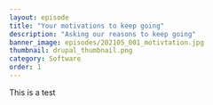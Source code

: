 ```yaml
---
layout: episode
title: "Your motivations to keep going"
description: "Asking our reasons to keep going"
banner_image: episodes/202105_001_motivtation.jpg
thumbnail: drupal_thumbnail.png
category: Software
order: 1
---
```


This is a test